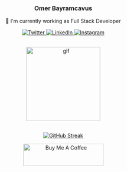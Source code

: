 <div align="center">
  <h3>Omer Bayramcavus</h3>
  <p>🔭 I'm currently working as Full Stack Developer</p>
 </div>

<p align="center">
  <a href="https://twitter.com/ombayus1" target="_blank">
    <img src="https://img.shields.io/badge/twitter-%231DA1F2.svg?&style=for-the-badge&logo=twitter&logoColor=white&color=071A2C" alt="Twitter"/>
  </a>
  <a href="https://www.linkedin.com/in/omerbayramcavus/" target="_blank">
    <img src="https://img.shields.io/badge/linkedin-%230077B5.svg?&style=for-the-badge&logo=linkedin&logoColor=white&color=071A2C" alt="LinkedIn"/>
  </a>
  <a href="https://www.instagram.com/omerbayramcavus/" target="_blank">
    <img src="https://img.shields.io/badge/instagram-%23E4405F.svg?&style=for-the-badge&logo=instagram&logoColor=white&color=071A2C" alt="Instagram"/>
  </a>
</p>
<br>

<div align="center">
  <a href="https://www.ombayus.com" target="_blank">
    <img src="https://media0.giphy.com/media/CuuSHzuc0O166MRfjt/giphy.gif?cid=790b7611047cda2f69d5b07d3cd6f68418498c534713045c&rid=giphy.gif&ct=g" alt="gif" style="height: 200px !important;width: 200px !important;">
  </a>
</div>
<br>

<div align="center">

  [![GitHub Streak](https://streak-stats.demolab.com?user=OmBayus&theme=algolia&hide_border=true)](https://git.io/streak-stats)
  
</div>
<div align="center">
  <a href="https://www.buymeacoffee.com/ombayus" target="_blank"><img src="https://cdn.buymeacoffee.com/buttons/v2/default-yellow.png" alt="Buy Me A Coffee" style="height: 60px !important;width: 217px !important;" ></a>
 </div>
